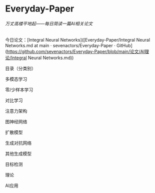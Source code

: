 # Everyday-Paper

###### 万丈高楼平地起——每日简读一篇AI相关论文

今日论文：[Integral Neural Networks]([Everyday-Paper/Integral Neural Networks.md at main · sevenactors/Everyday-Paper · GitHub](https://github.com/sevenactors/Everyday-Paper/blob/main/论文/AI理论/Integral Neural Networks.md))

  

目录（分类别）

多模态学习

零/少样本学习

对比学习

注意力架构

图神经网络

扩散模型

生成对抗网络

其他生成模型

目标检测

理论

AI应用